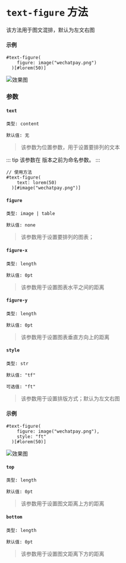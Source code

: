 # `text-figure` 方法

该方法用于图文混排，默认为左文右图

#### 示例
```typst
#text-figure(
    figure: image("wechatpay.png")
  )[#lorem(50)]
```
![效果图](/tf.png)

### 参数

#### `text`

`类型: content`

`默认值: 无`

>该参数为位置参数，用于设置要排列的文本

::: tip
该参数在 <Badge type="warning" text="0.1.9" /> 版本之前为命名参数。
:::

```typst
// 使用方法
#text-figure(
    text: lorem(50)
  )[#image("wechatpay.png")]
```

#### `figure` <Badge type="warning" text="^0.1.9" />

`类型: image | table`

`默认值: none`

>该参数用于设置要排列的图表；


#### `figure-x`

`类型: length`

`默认值: 0pt`

>该参数用于设置图表水平之间的距离

#### `figure-y`

`类型: length`

`默认值: 0pt`

>该参数用于设置图表垂直方向上的距离

#### `style` <Badge type="warning" text="^0.1.9" />

`类型: str`

`默认值: "tf"`

`可选值: "ft"`

>该参数用于设置排版方式；默认为左文右图

#### 示例
```typst
#text-figure(
    figure: image("wechatpay.png"),
    style: "ft"
  )[#lorem(50)]
```
![效果图](/tf2.png)

#### `top`

`类型: length`

`默认值: 0pt`

>该参数用于设置图文距离上方的距离

#### `bottom`

`类型: length`

`默认值: 0pt`

>该参数用于设置图文距离下方的距离